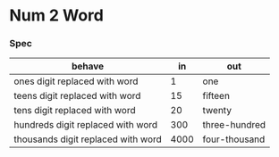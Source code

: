 # Num 2 Word

### Spec

| behave | in | out |
|--|--|--|
| ones digit replaced with word | 1 | one |
| teens digit replaced with word | 15 | fifteen |
| tens digit replaced with word | 20 | twenty |
| hundreds digit replaced with word | 300 | three-hundred |
| thousands digit replaced with word | 4000 | four-thousand |
